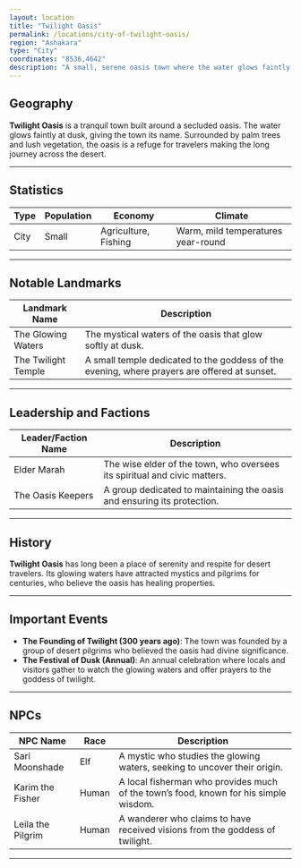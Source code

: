 ```yaml
---
layout: location
title: "Twilight Oasis"
permalink: /locations/city-of-twilight-oasis/
region: "Ashakara"
type: "City"
coordinates: "8536,4642"
description: "A small, serene oasis town where the water glows faintly in the light of dusk."
---
```


## Geography

**Twilight Oasis** is a tranquil town built around a secluded oasis. The water glows faintly at dusk, giving the town its name. Surrounded by palm trees and lush vegetation, the oasis is a refuge for travelers making the long journey across the desert.

---

## Statistics

| Type        | Population | Economy              | Climate                                  |
|-------------|------------|----------------------|------------------------------------------|
| City  | Small      | Agriculture, Fishing  | Warm, mild temperatures year-round      |

---

## Notable Landmarks

| Landmark Name          | Description                                                                                  |
|------------------------|----------------------------------------------------------------------------------------------|
| The Glowing Waters      | The mystical waters of the oasis that glow softly at dusk.                                    |
| The Twilight Temple     | A small temple dedicated to the goddess of the evening, where prayers are offered at sunset.  |

---

## Leadership and Factions

| Leader/Faction Name      | Description                                                                                 |
|--------------------------|---------------------------------------------------------------------------------------------|
| Elder Marah              | The wise elder of the town, who oversees its spiritual and civic matters.                    |
| The Oasis Keepers        | A group dedicated to maintaining the oasis and ensuring its protection.                      |

---

## History

**Twilight Oasis** has long been a place of serenity and respite for desert travelers. Its glowing waters have attracted mystics and pilgrims for centuries, who believe the oasis has healing properties.

---

## Important Events

- **The Founding of Twilight (300 years ago)**: The town was founded by a group of desert pilgrims who believed the oasis had divine significance.
- **The Festival of Dusk (Annual)**: An annual celebration where locals and visitors gather to watch the glowing waters and offer prayers to the goddess of twilight.

---

## NPCs

| NPC Name           | Race     | Description                                                                     |
|--------------------|----------|---------------------------------------------------------------------------------|
| Sari Moonshade      | Elf      | A mystic who studies the glowing waters, seeking to uncover their origin.         |
| Karim the Fisher    | Human    | A local fisherman who provides much of the town’s food, known for his simple wisdom. |
| Leila the Pilgrim   | Human    | A wanderer who claims to have received visions from the goddess of twilight.       |

---
